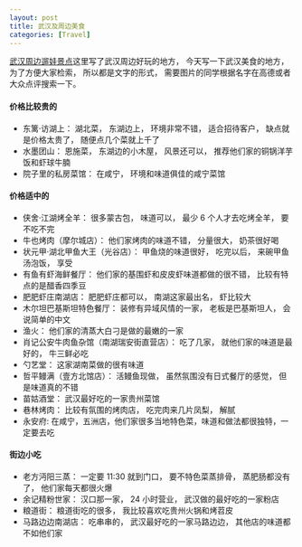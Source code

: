 ```yaml
---
layout: post
title: 武汉及周边美食
categories: [Travel]
---
```


[武汉周边遛娃景点](https://manateelazycat.github.io/2023/09/22/wuhan-travel/)这里写了武汉周边好玩的地方， 今天写一下武汉美食的地方， 为了方便大家检索， 所以都是文字的形式， 需要图片的同学根据名字在高德或者大众点评搜索一下。 

#### 价格比较贵的
* 东篱·访湖上： 湖北菜， 东湖边上， 环境非常不错， 适合招待客户， 缺点就是价格太贵了， 随便点几个菜就上千了
* 水墨团山： 恩施菜， 东湖边的小木屋， 风景还可以， 推荐他们家的铜锅洋芋饭和虾球牛腩
* 院子里的私房菜馆： 在咸宁， 环境和味道俱佳的咸宁菜馆

#### 价格适中的
* 侠舍·江湖烤全羊： 很多蒙古包， 味道可以， 最少 6 个人才去吃烤全羊， 要不吃不完
* 牛也烤肉（摩尔城店）： 他们家烤肉的味道不错， 分量很大， 奶茶很好喝
* 状元甲·湖北甲鱼大王（光谷店）： 甲鱼烧的味道很好， 吃完以后， 来碗甲鱼汤泡饭， 享受
* 有鱼有虾海鲜餐厅： 他们家的基围虾和皮皮虾味道都做的很不错， 比较有特点的是醋香四季豆
* 肥肥虾庄南湖店： 肥肥虾庄都可以， 南湖这家最出名， 虾比较大
* 木尔坦巴基斯坦特色餐厅： 装修有异域风情的一家， 老板是巴基斯坦人， 会说简单的中文
* 渔火： 他们家的清蒸大白刁是做的最嫩的一家
* 肖记公安牛肉鱼杂馆（南湖瑞安街直营店）： 吃了几家， 就他们家的味道是最好的， 牛三鲜必吃
* 勺艺堂： 这家湖南菜做的很有味道
* 哲平鳗满（壹方北馆店）： 活鳗鱼现做， 虽然氛围没有日式餐厅的感觉， 但是味道真的不错
* 苗姑酒堂： 武汉最好吃的一家贵州菜馆
* 巷林烤肉： 比较有氛围的烤肉店， 吃完肉来几片凤梨， 解腻
* 永安府: 在咸宁，五洲店，他们家很多当地特色菜，味道和做法都很独特，一定要去吃

#### 街边小吃
* 老方沔阳三蒸： 一定要 11:30 就到门口， 要不特色菜蒸排骨， 蒸肥肠都没有了， 他们家每天都很火爆
* 余记精粉世家： 汉口那一家， 24 小时营业， 武汉做的最好吃的一家粉店
* 粮道街： 粮道街吃的很多， 我比较喜欢吃贵州火锅和烤苕皮
* 马路边边南湖店： 吃串串的，  武汉最好吃的一家马路边边， 其他店的味道都不如他们家

